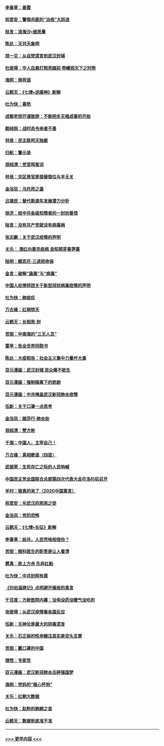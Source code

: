 #### [李春草：春雷](../pages/nsc993/n11876287.md?t=02181502) 
#### [祝君安：警惕共匪的“治疫”大跃进](../pages/nsc993/n11876084.md?t=02181502) 
#### [陆言：浪淘沙•细思量](../pages/nsc993/n11876071.md?t=02181502) 
#### [陈达：灭共天象明](../pages/nsc993/n11876063.md?t=02181502) 
#### [郑一见：从自焚谎言到武汉封城](../pages/nsc993/n11875621.md?t=02181502) 
#### [杜彼得：华人应悬灯照亮跟前 卷幔观天下之时势](../pages/nsc993/n11874822.md?t=02181502) 
#### [海网：换将谣](../pages/nsc993/n11873712.md?t=02181502) 
#### [云鹤天：《七律▪送瘟神》新解](../pages/nsc993/n11873598.md?t=02181502) 
#### [吐为快：春愁](../pages/nsc993/n11872801.md?t=02181502) 
#### [成都老师开课致辞：不能把冬天唱成春的开始](../pages/nsc993/n11872653.md?t=02181502) 
#### [颜纯钩：战时态令来者不善](../pages/nsc993/n11872011.md?t=02181502) 
#### [林泉：民主联邦灭独裁](../pages/nsc993/n11870998.md?t=02181502) 
#### [归航：警示录](../pages/nsc993/n11870963.md?t=02181502) 
#### [郑纯清：党官鸣冤词](../pages/nsc993/n11870938.md?t=02181502) 
#### [林泉：灾区换官是狼替狼位与羊无关](../pages/nsc993/n11870896.md?t=02181502) 
#### [金浴凤：乌托邦之蛊](../pages/nsc993/n11870879.md?t=02181502) 
#### [吕锡民：替代能源车发展潜力分析](../pages/nsc993/n11870656.md?t=02181502) 
#### [徐济：给中共各级知情者的一封劝善信](../pages/nsc993/n11868561.md?t=02181502) 
#### [陆言：没有共产党就没有病毒祸](../pages/nsc993/n11868232.md?t=02181502) 
#### [张志鹏：关于武汉疫情的声明](../pages/nsc993/n11867182.md?t=02181502) 
#### [关乐： 漂红向善克疫病 良知萌芽春笋蓬](../pages/nsc993/n11865710.md?t=02181502) 
#### [陆明：蝶恋花‧三退把命保](../pages/nsc993/n11865673.md?t=02181502) 
#### [金言：破解“蛊毒”与“病毒”](../pages/nsc993/n11864103.md?t=02181502) 
#### [中国人权律师团关于新型冠状病毒疫情的声明](../pages/nsc993/n11864249.md?t=02181502) 
#### [吐为快：肺疫叹](../pages/nsc993/n11864027.md?t=02181502) 
#### [万古缘：红祸惊天](../pages/nsc993/n11864079.md?t=02181502) 
#### [云鹤天：长相思‧封](../pages/nsc993/n11864006.md?t=02181502) 
#### [苦胆：中南海的“三无人员”](../pages/nsc993/n11862997.md?t=02181502) 
#### [雷亭：告全世界同胞书](../pages/nsc993/n11862572.md?t=02181502) 
#### [陈达：大疫昭告：社会主义集中力量坏大事](../pages/nsc993/n11859419.md?t=02181502) 
#### [双元漫画：武汉封城 民众痛不欲生](../pages/nsc993/n11859287.md?t=02181502) 
#### [双元漫画：强制隔离下的悲剧](../pages/nsc993/n11859244.md?t=02181502) 
#### [双元漫画：中共掩盖武汉新冠肺炎疫情](../pages/nsc993/n11858249.md?t=02181502) 
#### [伍新：关于口罩一点思考](../pages/nsc993/n11859195.md?t=02181502) 
#### [金浴凤：踏莎行‧肺炎劫](../pages/nsc993/n11858227.md?t=02181502) 
#### [郑纯清：赞方彬](../pages/nsc993/n11856803.md?t=02181502) 
#### [千瑞；中国人，主宰自己！](../pages/nsc993/n11856793.md?t=02181502) 
#### [万古缘：真相歌谣（四首）](../pages/nsc993/n11856263.md?t=02181502) 
#### [武振荣：生死存亡之际的人民呐喊](../pages/nsc993/n11856256.md?t=02181502) 
#### [中国民主党全国联合总部第四次代表大会在洛杉矶召开](../pages/nsc993/n11856344.md?t=02181502) 
#### [羊村：狼真的来了（2020中国寓言）](../pages/nsc993/n11856229.md?t=02181502) 
#### [祝君安：斥武汉的邪恶之徒](../pages/nsc993/n11855861.md?t=02181502) 
#### [金浴凤：党的恐怖](../pages/nsc993/n11855849.md?t=02181502) 
#### [云鹤天：《七律▪长征》新解](../pages/nsc993/n11855479.md?t=02181502) 
#### [李春草：妖共，人民凭啥相信你？](../pages/nsc993/n11855196.md?t=02181502) 
#### [苦胆：眼科医生的职责是让人看清](../pages/nsc993/n11853840.md?t=02181502) 
#### [慧真：欲上方舟 先弃红船](../pages/nsc993/n11853483.md?t=02181502) 
#### [吐为快：中共封网有感](../pages/nsc993/n11852575.md?t=02181502) 
#### [《刘伯温碑记》点明避开瘟疫的真言](../pages/nsc993/n11852128.md?t=02181502) 
#### [千百度：方舱医院内幕：没电没药没暖气没吃的](../pages/nsc993/n11850211.md?t=02181502) 
#### [张彼得：从武汉疫情看各国反应](../pages/nsc993/n11850102.md?t=02181502) 
#### [伍新：无神论是最大的阴毒谎言](../pages/nsc993/n11846129.md?t=02181502) 
#### [关乐：石正丽的性命赌注其实是空头支票](../pages/nsc993/n11846109.md?t=02181502) 
#### [苦胆：戴口罩的中国](../pages/nsc993/n11845576.md?t=02181502) 
#### [理悟：专家苦](../pages/nsc993/n11845564.md?t=02181502) 
#### [双元漫画：武汉新冠肺炎击碎强国梦](../pages/nsc993/n11843320.md?t=02181502) 
#### [海网：党妈的“瘟心怀抱”](../pages/nsc993/n11840740.md?t=02181502) 
#### [关乐：红朝大数据](../pages/nsc993/n11840675.md?t=02181502) 
#### [吐为快：赵粉的肺腑之哀](../pages/nsc993/n11840618.md?t=02181502) 
#### [云鹤天：数据到底准不准](../pages/nsc993/n11840325.md?t=02181502) 

----
#### [ >>> 更早内容 <<< ](../indexes/nsc993-earlier.md)
